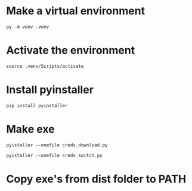 # Make a virtual environment

`py -m venv .venv`

# Activate the environment

`source .venv/Scripts/activate`

# Install pyinstaller

`pip install pyinstaller`

# Make exe

`pyistaller --onefile creds_download.py`

`pyistaller --onefile creds_switch.py`

# Copy exe's from dist folder to PATH